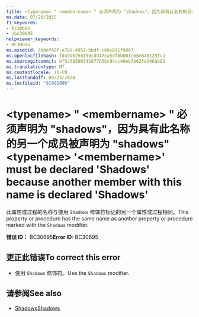 ```yaml
---
title: <typename> " <membername> " 必须声明为 "shadows"，因为具有此名称的另一个成员被声明为 "shadows"
ms.date: 07/20/2015
f1_keywords:
- bc30695
- vbc30695
helpviewer_keywords:
- BC30695
ms.assetid: 9bbef69f-e7b9-4952-bbdf-c66c891f9067
ms.openlocfilehash: fd49d6256199cdd47ea5df8b001c68e840129fca
ms.sourcegitcommit: bf5c5850654187705bc94cc40ebfb62fe346ab02
ms.translationtype: MT
ms.contentlocale: zh-CN
ms.lasthandoff: 09/23/2020
ms.locfileid: "91081006"
---
```

# <a name="typename-membername-must-be-declared-shadows-because-another-member-with-this-name-is-declared-shadows"></a><span data-ttu-id="40ddd-102">\<typename> " \<membername> " 必须声明为 "shadows"，因为具有此名称的另一个成员被声明为 "shadows"</span><span class="sxs-lookup"><span data-stu-id="40ddd-102">\<typename> '\<membername>' must be declared 'Shadows' because another member with this name is declared 'Shadows'</span></span>

<span data-ttu-id="40ddd-103">此属性或过程的名称与使用 `Shadows` 修饰符标记的另一个属性或过程相同。</span><span class="sxs-lookup"><span data-stu-id="40ddd-103">This property or procedure has the same name as another property or procedure marked with the `Shadows` modifier.</span></span>  
  
 <span data-ttu-id="40ddd-104">**错误 ID：** BC30695</span><span class="sxs-lookup"><span data-stu-id="40ddd-104">**Error ID:** BC30695</span></span>  
  
## <a name="to-correct-this-error"></a><span data-ttu-id="40ddd-105">更正此错误</span><span class="sxs-lookup"><span data-stu-id="40ddd-105">To correct this error</span></span>  
  
- <span data-ttu-id="40ddd-106">使用 `Shadows` 修饰符。</span><span class="sxs-lookup"><span data-stu-id="40ddd-106">Use the `Shadows` modifier.</span></span>  
  
## <a name="see-also"></a><span data-ttu-id="40ddd-107">请参阅</span><span class="sxs-lookup"><span data-stu-id="40ddd-107">See also</span></span>

- [<span data-ttu-id="40ddd-108">Shadows</span><span class="sxs-lookup"><span data-stu-id="40ddd-108">Shadows</span></span>](../language-reference/modifiers/shadows.md)
